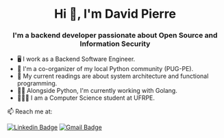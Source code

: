 <h1 align="center">Hi 👋, I'm David Pierre</h1>
<h3 align="center">I'm a backend developer passionate about Open Source and Information Security</h3>

- 🖥️ I work as a Backend Software Engineer.
- 🐍 I'm a co-organizer of my local Python community (PUG-PE).
- 📖 My current readings are about system architecture and functional programming.
- 🧑‍💻 Alongside Python, I'm currently working with Golang.
- 👨🏽‍🎓 I am a Computer Science student at UFRPE.

📫 Reach me at:

[![Linkedin Badge](https://img.shields.io/badge/LinkedIn-0077B5?style=for-the-badge&logo=linkedin&logoColor=white)](https://www.linkedin.com/in/davidpalves/)
[![Gmail Badge](https://img.shields.io/badge/Gmail-D14836?style=for-the-badge&logo=gmail&logoColor=white)](mailto:davidpierrealves21@gmail.com)
